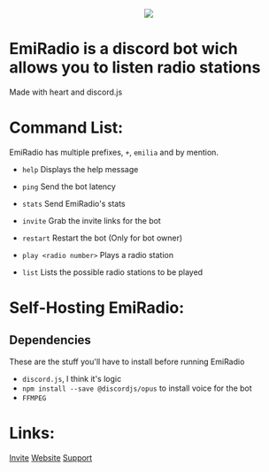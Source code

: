 <p align="center">
  <img src="https://cdn.discordapp.com/attachments/804065774636499006/805668957343973416/5c392064addb03be3dc2bfe6c4e78822.jpg" />
</p>

# EmiRadio is a discord bot wich allows you to listen radio stations
Made with heart and discord.js

# Command List:
EmiRadio has multiple prefixes, `+`, `emilia` and by mention.

* `help`
Displays the help message

* `ping`
Send the bot latency

* `stats`
Send EmiRadio's stats

* `invite`
Grab the invite links for the bot

* `restart`
Restart the bot (Only for bot owner)

* `play <radio number>`
Plays a radio station

* `list`
Lists the possible radio stations to be played

# Self-Hosting EmiRadio:
## Dependencies
These are the stuff you'll have to install before running EmiRadio

* `discord.js`, I think it's logic
* `npm install --save @discordjs/opus` to install voice for the bot
* `FFMPEG`

# Links:
[Invite](https://discord.com/oauth2/authorize?client_id=777260982513827861&permissions=8&scope=bot)
[Website](https://www.emiradio.eu/)
[Support](https://discord.gg/TCk7CRHxjZ)
